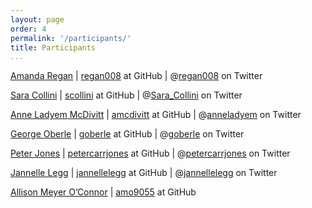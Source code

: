 ```yaml
---
layout: page
order: 4
permalink: '/participants/'
title: Participants
...
```


[Amanda Regan](http://amanda-regan.com) | [regan008](https://github.com/regan008) at GitHub | @[regan008](https://twitter.com/regan008) on Twitter

[Sara Collini](http://saracollini.wordpress.com) | [scollini](https://github.com/scollini) at GitHub | @[Sara_Collini](https://twitter.com/Sara_Collini) on Twitter

[Anne Ladyem McDivitt](http://anneladyem.wordpress.com) | [amcdivitt](https://github.com/amcdivitt) at GitHub | @[anneladyem](https://twitter.com/anneladyem) on Twitter

[George Oberle](http://georgeoberle.org/earlyrepublic/) | [goberle](https://github.com/georgeoberle/) at GitHub | @[goberle](https://twitter.com/goberle) on Twitter

[Peter Jones](http://petercarrjones.com/) | [petercarrjones](https://github.com/petercarrjones/) at GitHub | @[petercarrjones](https://twitter.com/petercarrjones) on Twitter

[Jannelle Legg](http://jannellelegg.com) | [jannellelegg](https://github.com/jannellelegg) at GitHub | @[jannellelegg](https://twitter.com/jannellelegg) on Twitter

[Allison Meyer O’Connor](http://ehearth.org) | [amo9055](https://github.com/amo9055) at GitHub 

